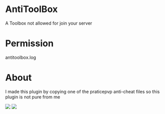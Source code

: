 # AntiToolBox
A Toolbox not allowed for join your server

# Permission

antitoolbox.log

# About

I made this plugin by copying one of the praticepvp anti-cheat files so this plugin is not pure from me




[![](https://poggit.pmmp.io/shield.api/AntiToolboxTS)](https://poggit.pmmp.io/p/AntiToolboxTS)
<a href="https://poggit.pmmp.io/p/AntiToolboxTS"><img src="https://poggit.pmmp.io/shield.api/AntiToolboxTS"></a>

